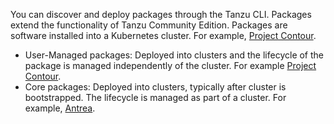 You can discover and deploy packages through the Tanzu CLI. Packages extend the functionality of Tanzu Community Edition. 
Packages are software installed into a Kubernetes cluster. For example, [Project
  Contour](https://projectcontour.io).

- User-Managed packages: Deployed into clusters and the lifecycle of the package is managed independently of the cluster. For example [Project  Contour](https://projectcontour.io).
- Core packages: Deployed into clusters, typically after cluster is bootstrapped. The lifecycle is managed as part of a cluster. For example, [Antrea](https://github.com/vmware-tanzu/antrea).
